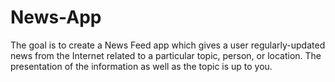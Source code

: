 # News-App
The goal is to create a News Feed app which gives a user regularly-updated news from the Internet related to a particular topic, person, or location. The presentation of the information as well as the topic is up to you. 
